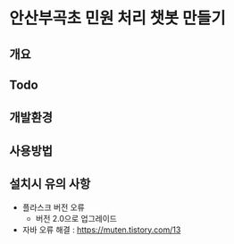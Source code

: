 # 안산부곡초 민원 처리 챗봇 만들기

## 개요

## Todo

## 개발환경

## 사용방법

## 설치시 유의 사항
- 플라스크 버전 오류
  - 버전 2.0으로 업그레이드
- 자바 오류 해결 : https://muten.tistory.com/13